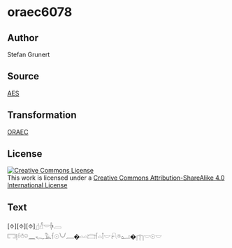 # oraec6078

## Author

Stefan Grunert

## Source

[AES](https://github.com/simondschweitzer/aes)

## Transformation

[ORAEC](https://oraec.github.io/)

## License

<a rel="license" href="http://creativecommons.org/licenses/by-sa/4.0/"><img alt="Creative Commons License" style="border-width:0" src="https://i.creativecommons.org/l/by-sa/4.0/88x31.png" /></a><br />This work is licensed under a <a rel="license" href="http://creativecommons.org/licenses/by-sa/4.0/">Creative Commons Attribution-ShareAlike 4.0 International License</a>

## Text

[⯑][⯑][⯑]𓊨𓀭𓎟𓋄𓐙<br>
𓉐𓊤𓏐𓏊𓏖𓈖𓆑𓅓𓆳𓇳𓄋𓐙�𓏏𓏏𓊭𓆳𓏏𓌐𓎟𓍯𓎼𓂠�𓉲𓎟𓇳𓎟<br>
